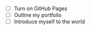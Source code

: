 - [ ] Turn on GitHub Pages<br />
- [ ] Outline my portfolio<br />
- [ ] Introduce myself to the world
